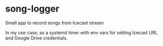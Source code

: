# song-logger
Small app to record songs from Icecast stream

In my use case, as a systemd timer with env vars for setting Icecast URL and Google Drive credentials.
